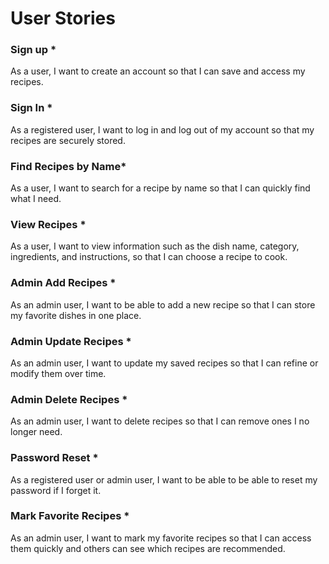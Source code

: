 # User Stories

### Sign up *

As a user, I want to create an account so that I can save and access my recipes.

### Sign In *

As a registered user, I want to log in and log out of my account so that my recipes are securely stored.

### Find Recipes by Name*

As a user, I want to search for a recipe by name so that I can quickly find what I need.

### View Recipes *

As a user, I want to view information such as the dish name, category, ingredients, and instructions, so that I can choose a recipe to cook.

### Admin Add Recipes *

As an admin user, I want to be able to add a new recipe so that I can store my favorite dishes in one place.

### Admin Update Recipes *

As an admin user, I want to update my saved recipes so that I can refine or modify them over time.

### Admin Delete Recipes *

As an admin user, I want to delete recipes so that I can remove ones I no longer need.

### Password Reset *

As a registered user or admin user, I want to be able to be able to reset my password if I forget it.

### Mark Favorite Recipes *

As an admin user, I want to mark my favorite recipes so that I can access them quickly and others can see which recipes are recommended.


